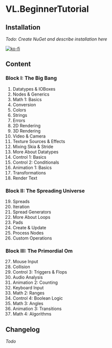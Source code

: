 # VL.BeginnerTutorial

## Installation
*Todo: Create NuGet and describe installation here*

[![ko-fi](https://ko-fi.com/img/githubbutton_sm.svg)](https://ko-fi.com/T6T3I9XX6)

## Content

### Block I: The Big Bang
1. Datatypes & IOBoxes
2. Nodes & Generics
3. Math 1: Basics
4. Conversion
5. Colors
6. Strings
7. Errors
8. 2D Rendering
9. 3D Rendering
10. Video & Camera
11. Texture Sources & Effects
12. Mixing Skia & Stride
13. More About Datatypes
14. Control 1: Basics
15. Control 2: Conditionals
16. Animation 1: Basics
17. Transformations
18. Render Text

### Block II: The Spreading Universe
19. Spreads
20. Iteration
21. Spread Generators
22. More About Loops
23. Pads
24. Create & Update
25. Process Nodes
26. Custom Operations

### Block III: The Primordial Om
27. Mouse Input
28. Collision
29. Control 3: Triggers & Flops
30. Audio Analysis
31. Animation 2: Counting
32. Keyboard Input
33. Math 2: Ranges
34. Control 4: Boolean Logic
35. Math 3: Angles
36. Animation 3: Transitions
37. Math 4: Algorithms

## Changelog
*Todo*
